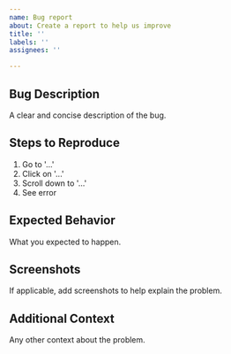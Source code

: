 ```yaml
---
name: Bug report
about: Create a report to help us improve
title: ''
labels: ''
assignees: ''

---
```


## Bug Description

A clear and concise description of the bug.

## Steps to Reproduce

1. Go to '...'
2. Click on '...'
3. Scroll down to '...'
4. See error

## Expected Behavior

What you expected to happen.

## Screenshots

If applicable, add screenshots to help explain the problem.

## Additional Context

Any other context about the problem.
